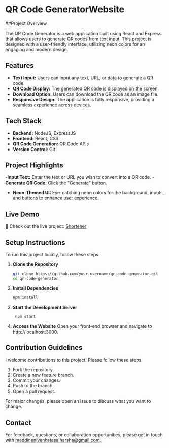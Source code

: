 # QR Code GeneratorWebsite

##Project Overview

The QR Code Generator is a web application built using React and Express that allows users to generate QR codes from text input. This project is designed with a user-friendly interface, utilizing neon colors for an engaging and modern design.

## Features

- **Text Input:** Users can input any text, URL, or data to generate a QR code.
- **QR Code Display:** The generated QR code is displayed on the screen.
- **Download Option:** Users can download the QR code as an image file.
- **Responsive Design:** The application is fully responsive, providing a seamless experience across devices.

## Tech Stack

- **Backend:** NodeJS, ExpressJS
- **Frontend:** React, CSS
- **QR Code Generation:** QR Code APIs
- **Version Control:** Git

## Project Highlights

-**Input Text:** Enter the text or URL you wish to convert into a QR code.
-**Generate QR Code:** Click the "Generate" button.
- **Neon-Themed UI:** Eye-catching neon colors for the background, inputs, and buttons to enhance user experience.

## Live Demo

🚀 Check out the live project: [Shortener](#)

## Setup Instructions

To run this project locally, follow these steps:

1. **Clone the Repository**
    ```sh
    git clone https://github.com/your-username/qr-code-generator.git
    cd qr-code-generator

    ```

2. **Install Dependencies**
    ```sh
    npm install
    ```

3. **Start the Development Server**
    ```sh
     npm start  
    ```

4. **Access the Website**
    Open your front-end browser and navigate to http://localhost:3000.

## Contribution Guidelines

I welcome contributions to this project! Please follow these steps:

1. Fork the repository.
2. Create a new feature branch.
3. Commit your changes.
4. Push to the branch.
5. Open a pull request.

For major changes, please open an issue to discuss what you want to change.

## Contact

For feedback, questions, or collaboration opportunities, please get in touch with maddinenivenkatasaiharsha@gmail.com.
